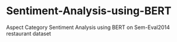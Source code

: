 # Sentiment-Analysis-using-BERT
Aspect Category Sentiment Analysis using BERT on Sem-Eval2014 restaurant dataset
